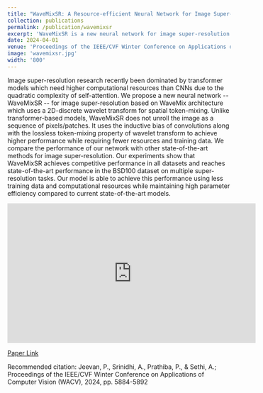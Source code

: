 ```yaml
---
title: "WaveMixSR: A Resource-efficient Neural Network for Image Super-resolution"
collection: publications
permalink: /publication/wavemixsr
excerpt: 'WaveMixSR is a new neural network for image super-resolution that uses the WaveMix architecture, which is based on a 2D-discrete wavelet transform for spatial token-mixing, and achieves higher performance while requiring fewer resources and training data than transformer-based models.'
date: 2024-04-01
venue: 'Proceedings of the IEEE/CVF Winter Conference on Applications of Computer Vision (WACV), Waikaloa, HI, USA'
image: 'wavemixsr.jpg'
width: '800'
---
```

Image super-resolution research recently been dominated by transformer models which need higher computational resources than CNNs due to the quadratic complexity of self-attention. We propose a new neural network -- WaveMixSR -- for image super-resolution based on WaveMix architecture which uses a 2D-discrete wavelet transform for spatial token-mixing. Unlike transformer-based models, WaveMixSR does not unroll the image as a sequence of pixels/patches. It uses the inductive bias of convolutions along with the lossless token-mixing property of wavelet transform to achieve higher performance while requiring fewer resources and training data. We compare the performance of our network with other state-of-the-art methods for image super-resolution. Our experiments show that WaveMixSR achieves competitive performance in all datasets and reaches state-of-the-art performance in the BSD100 dataset on multiple super-resolution tasks. Our model is able to achieve this performance using less training data and computational resources while maintaining high parameter efficiency compared to current state-of-the-art models.

<iframe width="560" height="315" src="https://www.youtube.com/embed/YVb0lp2fSeY?si=xz0Y5RoQyMcUDLHA" title="YouTube video player" frameborder="0" allow="accelerometer; autoplay; clipboard-write; encrypted-media; gyroscope; picture-in-picture; web-share" allowfullscreen></iframe>

[Paper Link](https://openaccess.thecvf.com/content/WACV2024/html/Jeevan_WaveMixSR_Resource-Efficient_Neural_Network_for_Image_Super-Resolution_WACV_2024_paper.html)

Recommended citation: Jeevan, P., Srinidhi, A., Prathiba, P., & Sethi, A.; Proceedings of the IEEE/CVF Winter Conference on Applications of Computer Vision (WACV), 2024, pp. 5884-5892